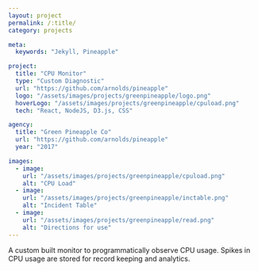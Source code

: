 ```yaml
---
layout: project
permalink: /:title/
category: projects

meta:
  keywords: "Jekyll, Pineapple"

project:
  title: "CPU Monitor"
  type: "Custom Diagnostic"
  url: "https://github.com/arnolds/pineapple"
  logo: "/assets/images/projects/greenpineapple/logo.png"
  hoverLogo: "/assets/images/projects/greenpineapple/cpuload.png"
  tech: "React, NodeJS, D3.js, CSS"

agency:
  title: "Green Pineapple Co"
  url: "https://github.com/arnolds/pineapple"
  year: "2017"

images:
  - image:
    url: "/assets/images/projects/greenpineapple/cpuload.png"
    alt: "CPU Load"
  - image:
    url: "/assets/images/projects/greenpineapple/inctable.png"
    alt: "Incident Table"
  - image:
    url: "/assets/images/projects/greenpineapple/read.png"
    alt: "Directions for use"
---
```

<p>A custom built monitor to programmatically observe CPU usage. Spikes in CPU usage are stored for record keeping and analytics.</p>